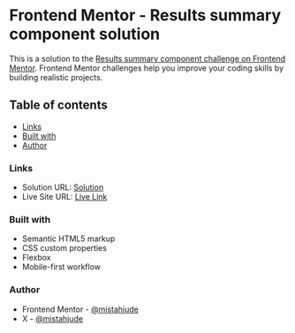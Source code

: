 # Frontend Mentor - Results summary component solution

This is a solution to the [Results summary component challenge on Frontend Mentor](https://www.frontendmentor.io/challenges/results-summary-component-CE_K6s0maV). Frontend Mentor challenges help you improve your coding skills by building realistic projects. 

## Table of contents

- [Links](#links)
- [Built with](#built-with)
- [Author](#author)

### Links

- Solution URL: [Solution](https://www.frontendmentor.io/solutions/responsive-result-summary-page-using-flexbox-and-media-query-GFeJUWspRq)
- Live Site URL: [Live Link](https://result-summary-component-fem.vercel.app/)

### Built with

- Semantic HTML5 markup
- CSS custom properties
- Flexbox
- Mobile-first workflow

### Author

- Frontend Mentor - [@mistahjude](https://www.frontendmentor.io/profile/mistahjude)
- X - [@mistahjude](https://www.x.com/mistahjude)